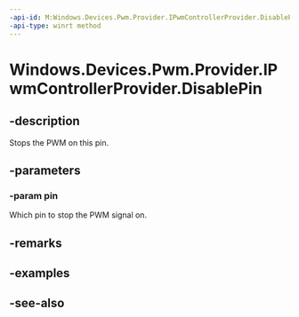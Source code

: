 ----api-id: M:Windows.Devices.Pwm.Provider.IPwmControllerProvider.DisablePin(System.Int32)
-api-type: winrt method
---<!-- Method syntaxpublic void DisablePin(System.Int32 pin)--># Windows.Devices.Pwm.Provider.IPwmControllerProvider.DisablePin## -descriptionStops the PWM on this pin.## -parameters### -param pinWhich pin to stop the PWM signal on.## -remarks## -examples## -see-also